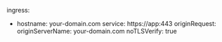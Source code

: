 ingress:
  - hostname: your-domain.com
    service: https://app:443
    originRequest:
      originServerName: your-domain.com
      noTLSVerify: true
